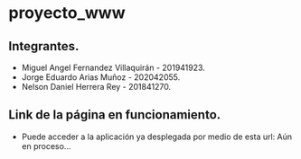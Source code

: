 # proyecto_www
## Integrantes.
- Miguel Angel Fernandez Villaquirán - 201941923.
- Jorge Eduardo Arias Muñoz          - 202042055.
- Nelson Daniel Herrera Rey          - 201841270.

## Link de la página en funcionamiento.
- Puede acceder a la aplicación ya desplegada por medio de esta url: Aún en proceso...

